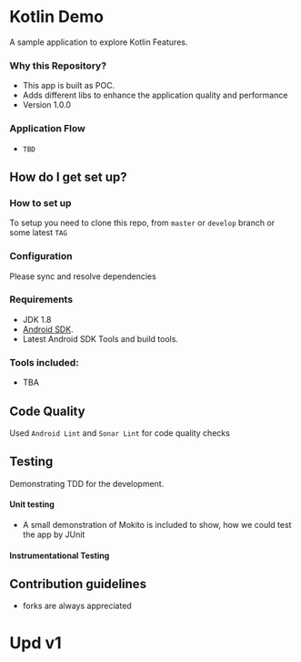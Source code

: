 # Kotlin Demo #

A sample application to explore Kotlin Features.

### Why this Repository? ###

* This app is built as POC. 
* Adds different libs to enhance the application quality and performance
* Version 1.0.0


### Application Flow ###

- `TBD`

## How do I get set up? ##

### How to set up ###
To setup you need to clone this repo, from `master` or `develop` branch or some latest `TAG`

### Configuration ###
Please sync and resolve dependencies


### Requirements ###

- JDK 1.8
- [Android SDK](http://developer.android.com/sdk/index.html).
- Latest Android SDK Tools and build tools.


### Tools included: ###

- TBA

## Code Quality ##

Used `Android Lint` and `Sonar Lint` for code quality checks

## Testing ##

Demonstrating TDD for the development.

#### Unit testing ####

- A small demonstration of Mokito is included to show, how we could test the app by JUnit

#### Instrumentational Testing ####

## Contribution guidelines ##

- forks are always appreciated


# Upd v1